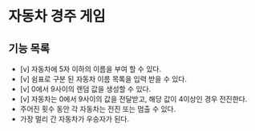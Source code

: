 # 자동차 경주 게임
## 기능 목록
* [v] 자동차에 5자 이하의 이름을 부여 할 수 있다.
* [v] 쉼표로 구분 된 자동차 이름 목록을 입력 받을 수 있다.
* [v] 0에서 9사이의 랜덤 값을 생성할 수 있다. 
* [v] 자동차는 0에서 9사이의 값을 전달받고, 해당 값이 4이상인 경우 전진한다.
* 주어진 횟수 동안 각 자동차는 전진 또는 멈출 수 있다.
* 가장 멀리 간 자동차가 우승자가 된다.
